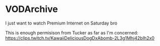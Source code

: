 # VODArchive

I just want to watch Premium Internet on Saturday bro

This is enough permisison from Tucker as far as I'm concerned:  https://clips.twitch.tv/KawaiiDeliciousDogDxAbomb-2L3g1Mhj42bIh2x0
